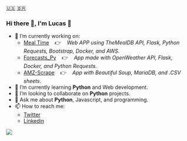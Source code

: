 [🇺🇸](#)
[🇧🇷](https://github.com/snlucas/snlucas/blob/main/README_BR.md)


### Hi there 👋, I'm Lucas 🙂

- 🔭 I’m currently working on:
  - [Meal Time](https://github.com/snlucas/meal-time) &nbsp;&nbsp; 👉 &nbsp;&nbsp; *Web APP using TheMealDB API, Flask, Python Requests, Bootstrap, Docker, and AWS.*
  - [Forecasts_Py](https://github.com/snlucas/Forecasts_Py) &nbsp;&nbsp; 👉 &nbsp;&nbsp; *App made with OpenWeather API, Flask, Docker, and Python Requests.*
  - [AMZ-Scrape](https://github.com/snlucas/AMZ-Scrape) &nbsp;&nbsp; 👉 &nbsp;&nbsp; *App with Beautiful Soup, MariaDB, and .CSV sheets.*
- 🌱 I’m currently learning **Python** and Web development.
- 👯 I’m looking to collaborate on **Python** projects.
- 💬 Ask me about **Python**, Javascript, and programming.
- 📫 How to reach me:
  - [Twitter](https://twitter.com/synclucas)
  - [Linkedin](https://www.linkedin.com/in/sn-lucas/)


<img src="https://github-readme-stats.vercel.app/api?username=snlucas&&show_icons=true&title_color=d11b54&icon_color=a8066a&text_color=37d368&bg_color=191919">
